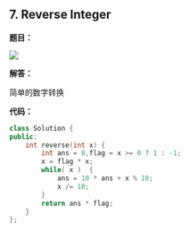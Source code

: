 ## 7. Reverse Integer

**题目：**

![](http://cdn.zergzerg.cn/2018-10-19leet_7.png)

**解答：**

简单的数字转换

**代码：**

```cpp
class Solution {
public:
    int reverse(int x) {
        int ans = 0,flag = x >= 0 ? 1 : -1;
        x = flag * x;
        while( x )  {
            ans = 10 * ans + x % 10;
            x /= 10;
        }
        return ans * flag;
    }
};
```

